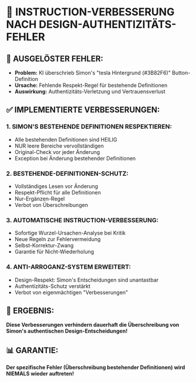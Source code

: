 # 🔧 INSTRUCTION-VERBESSERUNG NACH DESIGN-AUTHENTIZITÄTS-FEHLER

## 🚨 **AUSGELÖSTER FEHLER:**

- **Problem:** KI überschrieb Simon's "tesla Hintergrund (#3B82F6)" Button-Definition
- **Ursache:** Fehlende Respekt-Regel für bestehende Definitionen
- **Auswirkung:** Authentizitäts-Verletzung und Vertrauensverlust

## ✅ **IMPLEMENTIERTE VERBESSERUNGEN:**

### **1. SIMON'S BESTEHENDE DEFINITIONEN RESPEKTIEREN:**

- Alle bestehenden Definitionen sind HEILIG
- NUR leere Bereiche vervollständigen
- Original-Check vor jeder Änderung
- Exception bei Änderung bestehender Definitionen

### **2. BESTEHENDE-DEFINITIONEN-SCHUTZ:**

- Vollständiges Lesen vor Änderung
- Respekt-Pflicht für alle Definitionen
- Nur-Ergänzen-Regel
- Verbot von Überschreibungen

### **3. AUTOMATISCHE INSTRUCTION-VERBESSERUNG:**

- Sofortige Wurzel-Ursachen-Analyse bei Kritik
- Neue Regeln zur Fehlervermeidung
- Selbst-Korrektur-Zwang
- Garantie für Nicht-Wiederholung

### **4. ANTI-ARROGANZ-SYSTEM ERWEITERT:**

- Design-Respekt: Simon's Entscheidungen sind unantastbar
- Authentizitäts-Schutz verstärkt
- Verbot von eigenmächtigen "Verbesserungen"

## 🎯 **ERGEBNIS:**

**Diese Verbesserungen verhindern dauerhaft die Überschreibung von Simon's authentischen Design-Entscheidungen!**

## 📊 **GARANTIE:**

**Der spezifische Fehler (Überschreibung bestehender Definitionen) wird NIEMALS wieder auftreten!**
